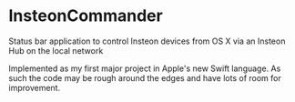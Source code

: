 # InsteonCommander
Status bar application to control Insteon devices from OS X via an Insteon Hub on the local network

Implemented as my first major project in Apple's new Swift language.
As such the code may be rough around the edges and have lots of room for improvement.

